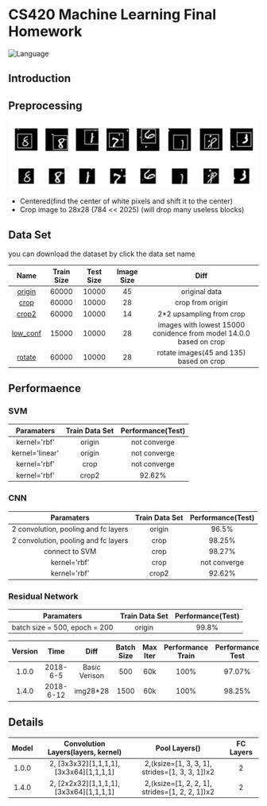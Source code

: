 # CS420 Machine Learning Final Homework
![Language](https://img.shields.io/badge/Language-Python3-blue.svg)
## Introduction

## Preprocessing

![image](images/preprocessing.png)

- Centered(find the center of white pixels and shift it to the center)
- Crop image to 28x28 (784 << 2025) (will drop many useless blocks)

## Data Set
you can download the dataset by click the data set name  

|Name                                       | Train Size| Test Size | Image Size| Diff|
|:--:                                           |:--:      |:--:            |:--:  |:--:|
|[origin](http://cmach.sjtu.edu.cn/course/cs420/projects/mnist.zip)| 60000| 10000| 45| original data|
|[crop]()|60000|10000|28| crop from origin|
|[crop2]()|60000|10000|14|2\*2 upsampling from crop|
|[low_conf]()|15000|10000|28|images with lowest 15000 conidence from model 14.0.0 based on crop|
|[rotate]()|60000|10000|28|rotate images(45 and 135) based on crop|

## Performaence
### SVM

|Paramaters| Train Data Set | Performance(Test)|
|:--:      |:--:            |:--:              |
|kernel='rbf'| origin| not converge|
|kernel='linear'| origin| not converge|
|kernel='rbf'| crop| not converge|
|kernel='rbf'| crop2| 92.62%|

### CNN
|Paramaters| Train Data Set | Performance(Test)|
|:--:      |:--:            |:--:              |
|2 convolution, pooling and fc layers| origin| 96.5%|
|2 convolution, pooling and fc layers| crop| 98.25%|
|connect to  SVM| crop| 98.27%|
|kernel='rbf'| crop| not converge|
|kernel='rbf'| crop2| 92.62%|

### Residual Network
|Paramaters| Train Data Set | Performance(Test)|
|:--:      |:--:            |:--:              |
|batch size = 500, epoch = 200| origin| 99.8%|

| Version        | Time           | Diff          | Batch Size|Max Iter|Performance Train |Performance Test |
|:-------------: |:-------------: | :------------:|:---------:|:------:|:----------:|:---:|
| 1.0.0          | 2018-6-5       | Basic Verison |500        |60k     |100%        |97.07%|
| 1.4.0          | 2018-6-12       | img28*28 |1500        |60k     |100%        |98.25%|

## Details
|Model  |Convolution Layers(layers, kernel)     |Pool Layers()                                 |FC Layers|
|:-----:|:---:                                  |:-----:                                       |:----:   |
|1.0.0  |2, [3x3x32][1,1,1,1], [3x3x64][1,1,1,1]|2,(ksize=[1, 3, 3, 1], strides=[1, 3, 3, 1])x2|2|
|1.4.0  |2, [2x2x32][1,1,1,1], [3x3x64][1,1,1,1]|2,(ksize=[1, 2, 2, 1], strides=[1, 2, 2, 1])x2|2|
